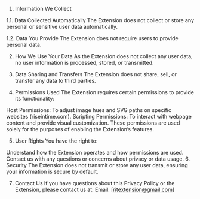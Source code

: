 1. Information We Collect
   
1.1. Data Collected Automatically
The Extension does not collect or store any personal or sensitive user data automatically.

1.2. Data You Provide
The Extension does not require users to provide personal data.

2. How We Use Your Data
As the Extension does not collect any user data, no user information is processed, stored, or transmitted.

3. Data Sharing and Transfers
The Extension does not share, sell, or transfer any data to third parties.

4. Permissions Used
The Extension requires certain permissions to provide its functionality:

Host Permissions: To adjust image hues and SVG paths on specific websites (riseintime.com).
Scripting Permissions: To interact with webpage content and provide visual customization.
These permissions are used solely for the purposes of enabling the Extension’s features.

5. User Rights
You have the right to:

Understand how the Extension operates and how permissions are used.
Contact us with any questions or concerns about privacy or data usage.
6. Security
The Extension does not transmit or store any user data, ensuring your information is secure by default.


7. Contact Us
If you have questions about this Privacy Policy or the Extension, please contact us at:
Email: [ritextension@gmail.com]
